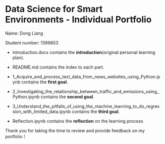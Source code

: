 # Data Science for Smart Environments - Individual Portfolio

Name: Dong Liang

Student number: 1399853

- Introduction.docx contains the **introduction**(original personal learning plan).

- README.md contains the index to each part.

- 1_Acquire_and_process_text_data_from_news_websites_using_Python.ipynb contains the **first goal**.

- 2_Investigating_the_relationship_between_traffic_and_emissions_using_Python.ipynb contains the **second goal**.

- 3_Understand_the_pitfalls_of_using_the_machine_learning_to_do_regression_with_limited_data.ipynb contains the **third goal**.

- Reflection.ipynb contains the **reflection** on the learning process

Thank you for taking the time to review and provide feedback on my portfolio！
